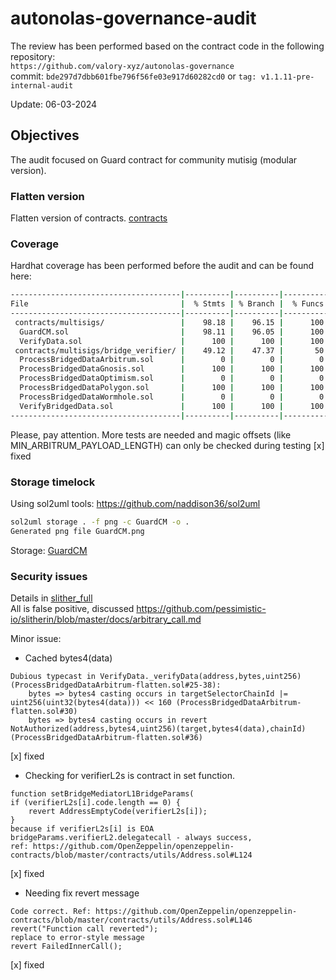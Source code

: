 # autonolas-governance-audit
The review has been performed based on the contract code in the following repository:<br>
`https://github.com/valory-xyz/autonolas-governance` <br>
commit: `bde297d7dbb601fbe796f56fe03e917d60282cd0` or `tag: v1.1.11-pre-internal-audit` <br> 

Update: 06-03-2024  <br>

## Objectives
The audit focused on Guard contract for community mutisig (modular version). <BR>

### Flatten version
Flatten version of contracts. [contracts](https://github.com/valory-xyz/autonolas-governance/blob/main/audits/internal10/analysis/contracts)

### Coverage
Hardhat coverage has been performed before the audit and can be found here:
```sh
--------------------------------------|----------|----------|----------|----------|----------------|
File                                  |  % Stmts | % Branch |  % Funcs |  % Lines |Uncovered Lines |
--------------------------------------|----------|----------|----------|----------|----------------|
 contracts/multisigs/                 |    98.18 |    96.15 |      100 |       99 |                |
  GuardCM.sol                         |    98.11 |    96.05 |      100 |    98.95 |            223 |
  VerifyData.sol                      |      100 |      100 |      100 |      100 |                |
 contracts/multisigs/bridge_verifier/ |    49.12 |    47.37 |       50 |    49.44 |                |
  ProcessBridgedDataArbitrum.sol      |        0 |        0 |        0 |        0 |... 55,56,60,64 |
  ProcessBridgedDataGnosis.sol        |      100 |      100 |      100 |      100 |                |
  ProcessBridgedDataOptimism.sol      |        0 |        0 |        0 |        0 |... 75,76,80,83 |
  ProcessBridgedDataPolygon.sol       |      100 |      100 |      100 |      100 |                |
  ProcessBridgedDataWormhole.sol      |        0 |        0 |        0 |        0 |... 67,72,73,77 |
  VerifyBridgedData.sol               |      100 |      100 |      100 |      100 |                |
--------------------------------------|----------|----------|----------|----------|----------------|
```
Please, pay attention. More tests are needed and magic offsets (like MIN_ARBITRUM_PAYLOAD_LENGTH) can only be checked during testing
[x] fixed

### Storage timelock
Using sol2uml tools: https://github.com/naddison36/sol2uml <br>
```bash
sol2uml storage . -f png -c GuardCM -o .
Generated png file GuardCM.png
```
Storage: [GuardCM](https://github.com/valory-xyz/autonolas-governance/blob/main/audits/internal10/analysis/GuardCM.png)

### Security issues
Details in [slither_full](https://github.com/valory-xyz/autonolas-governance/blob/main/audits/internal10/analysis/slither_full.txt) <br>
All is false positive, discussed https://github.com/pessimistic-io/slitherin/blob/master/docs/arbitrary_call.md

Minor issue: <br>
- Cached bytes4(data)
```
Dubious typecast in VerifyData._verifyData(address,bytes,uint256) (ProcessBridgedDataArbitrum-flatten.sol#25-38):
	bytes => bytes4 casting occurs in targetSelectorChainId |= uint256(uint32(bytes4(data))) << 160 (ProcessBridgedDataArbitrum-flatten.sol#30)
	bytes => bytes4 casting occurs in revert NotAuthorized(address,bytes4,uint256)(target,bytes4(data),chainId) (ProcessBridgedDataArbitrum-flatten.sol#36)
```
[x] fixed

- Checking for verifierL2s is contract in set function.
```
function setBridgeMediatorL1BridgeParams(
if (verifierL2s[i].code.length == 0) {
    revert AddressEmptyCode(verifierL2s[i]);
}
because if verifierL2s[i] is EOA
bridgeParams.verifierL2.delegatecall - always success, 
ref: https://github.com/OpenZeppelin/openzeppelin-contracts/blob/master/contracts/utils/Address.sol#L124
```
[x] fixed

- Needing fix revert message
```
Code correct. Ref: https://github.com/OpenZeppelin/openzeppelin-contracts/blob/master/contracts/utils/Address.sol#L146
revert("Function call reverted");
replace to error-style message 
revert FailedInnerCall();
```
[x] fixed
